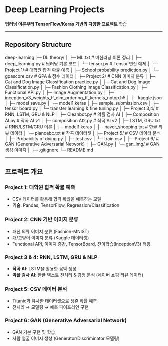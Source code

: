 # Deep Learning Projects

**딥러닝 이론부터 TensorFlow/Keras 기반의 다양한 프로젝트** 학습

---

##  Repository Structure
 deep-learning
├─ DL theory/
│ ├─ ML.txt # 머신러닝 이론 정리
│ ├─ deep_learning.py # 딥러닝 기본 코드
│ └─ tensor.py # Tensor 연산 예제
│
├─ Project 1/ # 대학원 합격 확률 예측
│ ├─ School probability prediction.py
│ └─ gpascore.csv # GPA & 점수 데이터
│
├─ Project 2/ # CNN 이미지 분류
│ ├─ Cat and Dog Image Classification practice.py
│ ├─ Cat and Dog Image Classification.py
│ ├─ Fashion Clothing Image Classification.py
│ ├─ Functional API.py
│ ├─ Image Augmentation.py
│ ├─ inception_v3_weights_tf_dim_ordering_tf_kernels_notop.h5
│ ├─ kaggle.json
│ ├─ model save.py
│ ├─ model1.keras
│ ├─ sample_submission.csv
│ ├─ tensor board.py
│ └─ transfer learning & fine tuning.py
│
├─ Project 3,4/ # RNN, LSTM, GRU & NLP
│ ├─ Cleanbot.py # 악플 검사 AI
│ ├─ Composition AI.py # 작곡 AI v1
│ ├─ composition AI2.py # 작곡 AI v2
│ ├─ LSTM, GRU.txt # RNN/LSTM/GRU 이론
│ ├─ model1.keras
│ ├─ naver_shopping.txt # 한글 리뷰 데이터
│ └─ pianoabc.txt # 작곡 데이터셋
│
├─ Project 5/ # CSV 데이터 분석
│ ├─ Probability of dying.py
│ ├─ test.csv
│ └─ train.csv
│
├─ Project 6/ # GAN (Generative Adversarial Network)
│ ├─ GAN.py
│ └─ gan_img/ # GAN 생성 이미지
│
├─ .gitignore
└─ README.md

---

##  프로젝트 개요

### **Project 1: 대학원 합격 확률 예측**
- CSV 데이터를 활용해 합격 확률을 예측하는 모델
- **기술**: Pandas, TensorFlow, Regression/Classification  

### **Project 2: CNN 기반 이미지 분류**
- 패션 의류 이미지 분류 (Fashion-MNIST)
- 개/고양이 이미지 분류 (Kaggle 데이터셋)
- Functional API, 이미지 증강, TensorBoard, 전이학습(InceptionV3) 적용  

### **Project 3 & 4: RNN, LSTM, GRU & NLP**
- **작곡 AI**: LSTM을 활용한 음악 생성  
- **악플 검사 AI**: 한글 텍스트 전처리 & 감정 분석 (네이버 쇼핑 리뷰 데이터)  

### **Project 5: CSV 데이터 분석**
- Titanic과 유사한 데이터셋으로 생존 확률 예측  
- 전처리 → 모델링 → 예측 파이프라인 구현  

### **Project 6: GAN (Generative Adversarial Network)**
- GAN 기본 구현 및 학습  
- 사람 얼굴 이미지 생성 (Generator/Discriminator 모델링) 
